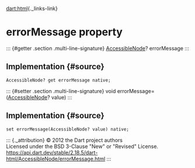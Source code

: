 [dart:html](../../dart-html/dart-html-library){._links-link}

errorMessage property
=====================

::: {#getter .section .multi-line-signature}
[AccessibleNode](../accessiblenode-class)? errorMessage
:::

Implementation {#source}
--------------

``` {.language-dart data-language="dart"}
AccessibleNode? get errorMessage native;
```

::: {#setter .section .multi-line-signature}
void errorMessage=([AccessibleNode](../accessiblenode-class)? value)
:::

Implementation {#source}
--------------

``` {.language-dart data-language="dart"}
set errorMessage(AccessibleNode? value) native;
```

::: {._attribution}
© 2012 the Dart project authors\
Licensed under the BSD 3-Clause \"New\" or \"Revised\" License.\
<https://api.dart.dev/stable/2.18.5/dart-html/AccessibleNode/errorMessage.html>
:::

